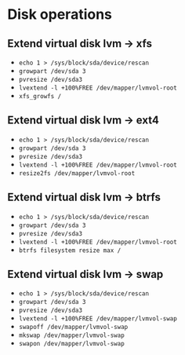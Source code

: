 # Disk operations

## Extend virtual disk lvm -> xfs

- `echo 1 > /sys/block/sda/device/rescan`
- `growpart /dev/sda 3`
- `pvresize /dev/sda3`
- `lvextend -l +100%FREE /dev/mapper/lvmvol-root`
- `xfs_growfs /`

## Extend virtual disk lvm -> ext4

- `echo 1 > /sys/block/sda/device/rescan`
- `growpart /dev/sda 3`
- `pvresize /dev/sda3`
- `lvextend -l +100%FREE /dev/mapper/lvmvol-root`
- `resize2fs /dev/mapper/lvmvol-root`

## Extend virtual disk lvm -> btrfs

- `echo 1 > /sys/block/sda/device/rescan`
- `growpart /dev/sda 3`
- `pvresize /dev/sda3`
- `lvextend -l +100%FREE /dev/mapper/lvmvol-root`
- `btrfs filesystem resize max /`

## Extend virtual disk lvm -> swap

- `echo 1 > /sys/block/sda/device/rescan`
- `growpart /dev/sda 3`
- `pvresize /dev/sda3`
- `lvextend -l +100%FREE /dev/mapper/lvmvol-swap`
- `swapoff /dev/mapper/lvmvol-swap`
- `mkswap /dev/mapper/lvmvol-swap`
- `swapon /dev/mapper/lvmvol-swap`
